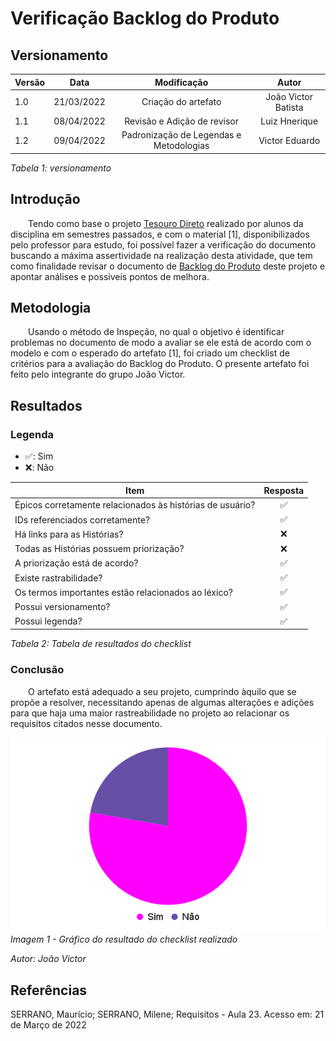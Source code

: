 # Verificação Backlog do Produto
## Versionamento

| Versão | Data | Modificação | Autor |
|-|-|:-:|:-:|
| 1.0 | 21/03/2022 | Criação do artefato | João Victor Batista |
| 1.1 | 08/04/2022 | Revisão e Adição de revisor | Luiz Hnerique |
| 1.2 | 09/04/2022 | Padronização de Legendas e Metodologias | Victor Eduardo |

*Tabela 1: versionamento*

## Introdução
<p style="align-text: justify">&emsp;&emsp;Tendo como base o projeto <a href="https://requisitos-de-software.github.io/2021.1-TesouroDireto/verificacao_suplementar/">Tesouro Direto</a> realizado por alunos da disciplina em semestres passados, e com o material [1], disponibilizados pelo professor para estudo, foi possível fazer a verificação do documento buscando a máxima assertividade na realização desta atividade, que tem como finalidade revisar o documento de <a href="https://requisitos-de-software.github.io/2021.2-Tembici/modelagem/backlog/product_backlog/">Backlog do Produto</a> deste projeto e apontar análises e possíveis pontos de melhora.</p>

## Metodologia
<p style="align-text: justify">&emsp;&emsp;Usando o método de Inspeção, no qual o objetivo é identificar problemas no documento de modo a avaliar se ele está de acordo com o modelo e com o esperado do artefato [1], foi criado um checklist de critérios para a avaliação do Backlog do Produto. O presente artefato foi feito pelo integrante do grupo João Victor.</p>

## Resultados
### Legenda
- ✅: Sim
- ❌: Não

| Item | Resposta |
|-|:-:|
| Épicos corretamente relacionados às histórias de usuário? |✅|
| IDs referenciados corretamente? |✅|
| Há links para as Histórias? |❌|
| Todas as Histórias possuem priorização? |❌|
| A priorização está de acordo? |✅|
| Existe rastrabilidade? |✅|
| Os termos importantes estão relacionados ao léxico? |✅|
| Possui versionamento? |✅|
| Possui legenda? |✅|

*Tabela 2: Tabela de resultados do checklist*

### Conclusão
<p style="align-text: justify">&emsp;&emsp;O artefato está adequado a seu projeto, cumprindo àquilo que se propõe a resolver, necessitando apenas de algumas alterações e adições para que haja uma maior rastreabilidade no projeto ao relacionar os requisitos citados nesse documento.</p>

![Gráfico do checklist realizado na verificação](../../assets/analise/verificacao/graficoBacklog.png)  
*Imagem 1 - Gráfico do resultado do checklist realizado*  

*Autor: João Victor*

## Referências 
<p> SERRANO, Maurício; SERRANO, Milene; Requisitos - Aula 23. Acesso em: 21 de Março de 2022</p>
